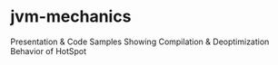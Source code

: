 # jvm-mechanics
Presentation &amp; Code Samples Showing Compilation &amp; Deoptimization Behavior of HotSpot 
